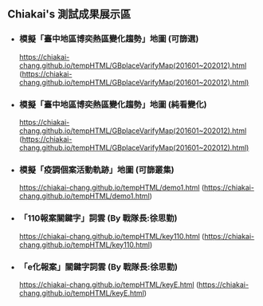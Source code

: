 ## Chiakai's 測試成果展示區

* ### 模擬「臺中地區博奕熱區變化趨勢」地圖 (可篩選)
  https://chiakai-chang.github.io/tempHTML/GBplaceVarifyMap(201601~202012).html (https://chiakai-chang.github.io/tempHTML/GBplaceVarifyMap(201601~202012).html)

* ### 模擬「臺中地區博奕熱區變化趨勢」地圖 (純看變化)
  https://chiakai-chang.github.io/tempHTML/GBplaceVarifyMap(201601~202012).html (https://chiakai-chang.github.io/tempHTML/GBplaceVarifyMap(201601~202012).html)

* ### 模擬「疫調個案活動軌跡」地圖 (可篩叢集)
  https://chiakai-chang.github.io/tempHTML/demo1.html (https://chiakai-chang.github.io/tempHTML/demo1.html)

* ### 「110報案關鍵字」詞雲 (By 戰隊長:徐思勤)
  https://chiakai-chang.github.io/tempHTML/key110.html (https://chiakai-chang.github.io/tempHTML/key110.html)

* ### 「e化報案」關鍵字詞雲 (By 戰隊長:徐思勤)
  https://chiakai-chang.github.io/tempHTML/keyE.html (https://chiakai-chang.github.io/tempHTML/keyE.html)

